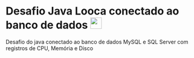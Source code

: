 # <h1> Desafio Java Looca conectado ao banco de dados <img src = "https://encrypted-tbn0.gstatic.com/images?q=tbn:ANd9GcT4QxPA0d7W4IMxnuuw4kbjHUXZdcgGIlKq1QKOeeIpNZ8RA7l1rMLJOgfhbHzsdtSh6F4&usqp=CAU" height= "30px"> </h1>

<p>Desafio do java conectado ao banco de dados MySQL e SQL Server com registros de CPU, Memória e Disco</p>
